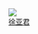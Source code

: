 <div class="con-item">
    <a target="_blank" href="/pages/gitlab/gitlab?name=xuyajun">
        <image class="con-image" src="https://image.whzb.com/chain/StellarUI/头像/徐亚君.png"></image>
    </a>
    <a target="_blank" href="/pages/gitlab/gitlab?name=xuyajun"><div class="name">徐亚君</div></a>
</div>